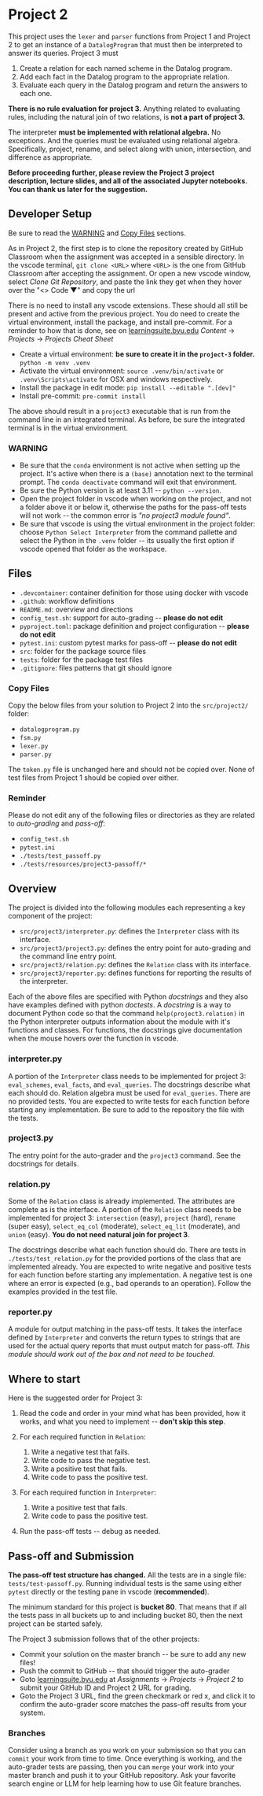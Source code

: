 # Project 2


This project uses the `lexer` and `parser` functions from Project 1 and Project 2 to get an instance of a `DatalogProgram` that must then be interpreted to answer its queries. Project 3 must

  1. Create a relation for each named scheme in the Datalog program.
  1. Add each fact in the Datalog program to the appropriate relation.
  1. Evaluate each query in the Datalog program and return the answers to each one.

**There is no rule evaluation for project 3.** Anything related to evaluating rules, including the natural join of two relations, is **not a part of project 3.**

The interpreter **must be implemented with relational algebra.** No exceptions. And the queries must be evaluated using relational algebra. Specifically, project, rename, and select along with union, intersection, and difference as appropriate.

**Before proceeding further, please review the Project 3 project description, lecture slides, and all of the associated Jupyter notebooks. You can thank us later for the suggestion.**

## Developer Setup

Be sure to read the [WARNING](#warning) and [Copy Files](#copy-files) sections.

As in Project 2, the first step is to clone the repository created by GitHub Classroom when the assignment was accepted in a sensible directory. In the vscode terminal, `git clone <URL>` where `<URL>` is the one from GitHub Classroom after accepting the assignment. Or open a new vscode window, select _Clone Git Repository_, and paste the link they get when they hover over the "<> Code ▼" and copy the url

There is no need to install any vscode extensions. These should all still be present and active from the previous project. You do need to create the virtual environment, install the package, and install pre-commit. For a reminder to how that is done, see on [learningsuite.byu.edu](https://learningsuite.byu.edu) _Content_ &rarr; _Projects_ &rarr; _Projects Cheat Sheet_

  * Create a virtual environment: **be sure to create it in the `project-3` folder.** `python -m venv .venv`
  * Activate the virtual environment: `source .venv/bin/activate` or `.venv\Scripts\activate` for OSX and windows respectively.
  * Install the package in edit mode: `pip install --editable ".[dev]"`
  * Install pre-commit: `pre-commit install`

The above should result in a `project3` executable that is run from the command line in an integrated terminal. As before, be sure the integrated terminal is in the virtual environment.

### WARNING

  * Be sure that the `conda` environment is not active when setting up the project. It's active when there is a `(base)` annotation next to the terminal prompt. The `conda deactivate` command will exit that environment.
  * Be sure the Python version is at least 3.11 -- `python --version`.
  * Open the project folder in vscode when working on the project, and not a folder above it or below it, otherwise the paths for the pass-off tests will not work -- the common error is _"no project3 module found"_.
  * Be sure that vscode is using the virtual environment in the project folder: choose `Python Select Interpreter` from the command pallette and select the Python in the `.venv` folder -- its usually the first option if vscode opened that folder as the workspace.

## Files

  * `.devcontainer`: container definition for those using docker with vscode
  * `.github`: workflow definitions
  * `README.md`: overview and directions
  * `config_test.sh`: support for auto-grading -- **please do not edit**
  * `pyproject.toml`: package definition and project configuration -- **please do not edit**
  * `pytest.ini`: custom pytest marks for pass-off -- **please do not edit**
  * `src`: folder for the package source files
  * `tests`: folder for the package test files
  * `.gitignore`: files patterns that git should ignore

### Copy Files

Copy the below files from your solution to Project 2 into the `src/project2/` folder:

  * `datalogprogram.py`
  * `fsm.py`
  * `lexer.py`
  * `parser.py`

The `token.py` file is unchanged here and should not be copied over. None of test files from Project 1 should be copied over either.

### Reminder

Please do not edit any of the following files or directories as they are related to _auto-grading_ and _pass-off_:

  * `config_test.sh`
  * `pytest.ini`
  * `./tests/test_passoff.py`
  * `./tests/resources/project3-passoff/*`

## Overview

The project is divided into the following modules each representing a key component of the project:

  * `src/project3/interpreter.py`: defines the `Interpreter` class with its interface.
  * `src/project3/project3.py`: defines the entry point for auto-grading and the command line entry point.
  * `src/project3/relation.py`: defines the `Relation` class with its interface.
  * `src/project3/reporter.py`: defines functions for reporting the results of the interpreter.

Each of the above files are specified with Python _docstrings_ and they also have examples defined with python _doctests_. A _docstring_ is a way to document Python code so that the command `help(project3.relation)` in the Python interpreter outputs information about the module with it's functions and classes. For functions, the docstrings give documentation when the mouse hovers over the function in vscode.

### interpreter.py

A portion of the `Interpreter` class needs to be implemented for project 3: `eval_schemes`, `eval_facts`, and `eval_queries`. The docstrings describe what
each should do. Relation algebra must be used for `eval_queries`. There are no provided tests. You are expected to write tests for each function before starting any implementation. Be sure to add to the repository the file with the tests.

### project3.py

The entry point for the auto-grader and the `project3` command. See the docstrings for details.

### relation.py

Some of the `Relation` class is already implemented. The attributes are complete as is the interface. A portion of the `Relation` class needs to be implemented for project 3: `intersection` (easy), `project` (hard), `rename` (super easy), `select_eq_col` (moderate), `select_eq_lit` (moderate), and `union` (easy). **You do not need natural join for project 3**.

The docstrings describe what each function should do. There are tests in `./tests/test_relation.py` for the provided portions of the class that are implemented already. You are expected to write negative and positive tests for each function before starting any implementation. A negative test is one where an error is expected (e.g., bad operands to an operation). Follow the examples provided in the test file.

### reporter.py

A module for output matching in the pass-off tests. It takes the interface defined by `Interpreter` and converts the return types to strings that are used for the actual query reports that must output match for pass-off. _This module should work out of the box and not need to be touched_.

## Where to start

Here is the suggested order for Project 3:

1. Read the code and order in your mind what has been provided, how it works, and what you need to implement -- **don't skip this step**.
1. For each required function in `Relation`:

    1. Write a negative test that fails.
    1. Write code to pass the negative test.
    1. Write a positive test that fails.
    1. Write code to pass the positive test.

1. For each required function in `Interpreter`:

    1. Write a positive test that fails.
    1. Write code to pass the positive test.

1. Run the pass-off tests -- debug as needed.

## Pass-off and Submission

**The pass-off test structure has changed.** All the tests are in a single file: `tests/test-passoff.py`. Running individual tests is the same using either `pytest` directly or the testing pane in vscode (**recommended**).

The minimum standard for this project is **bucket 80**. That means that if all the tests pass in all buckets up to and including bucket 80, then the next project can be started safely.

The Project 3 submission follows that of the other projects:

  * Commit your solution on the master branch -- be sure to add any new files!
  * Push the commit to GitHub -- that should trigger the auto-grader
  * Goto [learningsuite.byu.edu](https://learningsuite.byu.edu) at _Assignments_ &rarr; _Projects_ &rarr; _Project 2_ to submit your GitHub ID and Project 2 URL for grading.
  * Goto the Project 3 URL, find the green checkmark or red x, and click it to confirm the auto-grader score matches the pass-off results from your system.

### Branches

Consider using a branch as you work on your submission so that you can `commit` your work from time to time. Once everything is working, and the auto-grader tests are passing, then you can `merge` your work into your master branch and push it to your GitHub repository. Ask your favorite search engine or LLM for help learning how to use Git feature branches.
